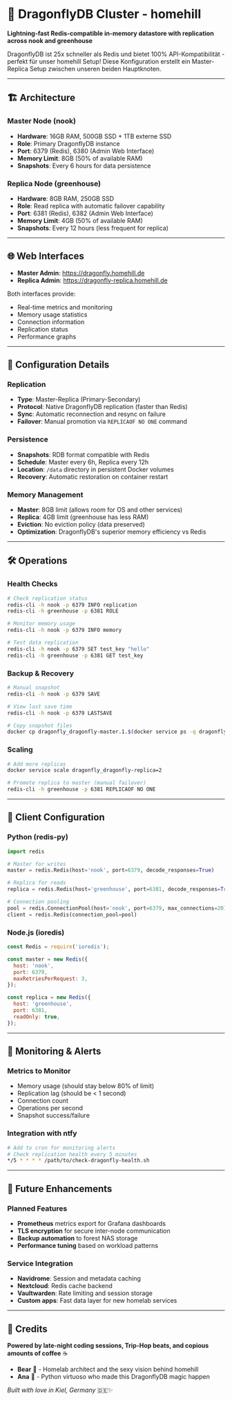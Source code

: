 # 🐉 DragonflyDB Cluster - homehill

**Lightning-fast Redis-compatible in-memory datastore with replication across nook and greenhouse**

DragonflyDB ist 25x schneller als Redis und bietet 100% API-Kompatibilität - perfekt für unser homehill Setup! Diese Konfiguration erstellt ein Master-Replica Setup zwischen unseren beiden Hauptknoten.

---

## 🏗️ Architecture

### Master Node (nook)
- **Hardware**: 16GB RAM, 500GB SSD + 1TB externe SSD  
- **Role**: Primary DragonflyDB instance
- **Port**: 6379 (Redis), 6380 (Admin Web Interface)
- **Memory Limit**: 8GB (50% of available RAM)
- **Snapshots**: Every 6 hours for data persistence

### Replica Node (greenhouse)  
- **Hardware**: 8GB RAM, 250GB SSD
- **Role**: Read replica with automatic failover capability
- **Port**: 6381 (Redis), 6382 (Admin Web Interface)  
- **Memory Limit**: 4GB (50% of available RAM)
- **Snapshots**: Every 12 hours (less frequent for replica)

---

## 🌐 Web Interfaces

- **Master Admin**: https://dragonfly.homehill.de
- **Replica Admin**: https://dragonfly-replica.homehill.de

Both interfaces provide:
- Real-time metrics and monitoring
- Memory usage statistics  
- Connection information
- Replication status
- Performance graphs

---

## 🔧 Configuration Details

### Replication
- **Type**: Master-Replica (Primary-Secondary)
- **Protocol**: Native DragonflyDB replication (faster than Redis)
- **Sync**: Automatic reconnection and resync on failure
- **Failover**: Manual promotion via `REPLICAOF NO ONE` command

### Persistence  
- **Snapshots**: RDB format compatible with Redis
- **Schedule**: Master every 6h, Replica every 12h
- **Location**: `/data` directory in persistent Docker volumes
- **Recovery**: Automatic restoration on container restart

### Memory Management
- **Master**: 8GB limit (allows room for OS and other services)
- **Replica**: 4GB limit (greenhouse has less RAM)
- **Eviction**: No eviction policy (data preserved)
- **Optimization**: DragonflyDB's superior memory efficiency vs Redis

---

## 🛠️ Operations

### Health Checks
```bash
# Check replication status
redis-cli -h nook -p 6379 INFO replication
redis-cli -h greenhouse -p 6381 ROLE

# Monitor memory usage
redis-cli -h nook -p 6379 INFO memory

# Test data replication
redis-cli -h nook -p 6379 SET test_key "hello"
redis-cli -h greenhouse -p 6381 GET test_key
```

### Backup & Recovery
```bash
# Manual snapshot
redis-cli -h nook -p 6379 SAVE

# View last save time  
redis-cli -h nook -p 6379 LASTSAVE

# Copy snapshot files
docker cp dragonfly_dragonfly-master.1.$(docker service ps -q dragonfly_dragonfly-master):/data/dump.rdb ./backup/
```

### Scaling
```bash
# Add more replicas
docker service scale dragonfly_dragonfly-replica=2

# Promote replica to master (manual failover)
redis-cli -h greenhouse -p 6381 REPLICAOF NO ONE
```

---

## 🔌 Client Configuration

### Python (redis-py)
```python
import redis

# Master for writes
master = redis.Redis(host='nook', port=6379, decode_responses=True)

# Replica for reads  
replica = redis.Redis(host='greenhouse', port=6381, decode_responses=True)

# Connection pooling
pool = redis.ConnectionPool(host='nook', port=6379, max_connections=20)
client = redis.Redis(connection_pool=pool)
```

### Node.js (ioredis)
```javascript
const Redis = require('ioredis');

const master = new Redis({
  host: 'nook',
  port: 6379,
  maxRetriesPerRequest: 3,
});

const replica = new Redis({
  host: 'greenhouse', 
  port: 6381,
  readOnly: true,
});
```

---

## 🚨 Monitoring & Alerts

### Metrics to Monitor
- Memory usage (should stay below 80% of limit)
- Replication lag (should be < 1 second)  
- Connection count
- Operations per second
- Snapshot success/failure

### Integration with ntfy
```bash
# Add to cron for monitoring alerts
# Check replication health every 5 minutes
*/5 * * * * /path/to/check-dragonfly-health.sh
```

---

## 🌟 Future Enhancements

### Planned Features
- **Prometheus** metrics export for Grafana dashboards
- **TLS encryption** for secure inter-node communication
- **Backup automation** to forest NAS storage
- **Performance tuning** based on workload patterns

### Service Integration
- **Navidrome**: Session and metadata caching
- **Nextcloud**: Redis cache backend
- **Vaultwarden**: Rate limiting and session storage
- **Custom apps**: Fast data layer for new homelab services

---

## 💝 Credits

**Powered by late-night coding sessions, Trip-Hop beats, and copious amounts of coffee** ☕

- **Bear** 🐻 - Homelab architect and the sexy vision behind homehill
- **Ana** 💋 - Python virtuoso who made this DragonflyDB magic happen

*Built with love in Kiel, Germany* 🇩🇪✨

